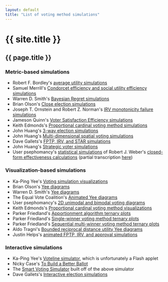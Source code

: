 ```yaml
---
layout: default
title: "List of voting method simulations"
---
```

# {{ site.title }}
## {{ page.title }}
### Metric-based simulations

* Robert F. Bordley's [average utility simulations](https://www.jstor.org/stable/1956015)
* Samuel Merrill's [Condorcet efficiency and social utility efficiency simulations](https://www.jstor.org/stable/2110786)
* Warren D. Smith's [Bayesian Regret simulations](https://rangevoting.org/BayRegDum.html)
* Brian Olson's [Close election simulations](https://bolson.org/voting/sim.html)
* Joseph T. Ornstein and Robert Z. Norman's [IRV monotonicity failure simulations](https://www.researchgate.net/publication/258164743_Frequency_of_monotonicity_failure_under_Instant_Runoff_Voting_Estimates_based_on_a_spatial_model_of_elections)
* Jameson Quinn's [Voter Satisfaction Efficiency simulations](https://electionscience.github.io/vse-sim/VSE/)
* Keith Edmonds's [Proportional cardinal voting method simulations](https://forum.electionscience.org/t/wolf-committee-results/519)
* John Huang's [3-way election simulations](http://votesim.usa4r.org/simple3way/simple3way.html)
* John Huang's [Multi-dimensional spatial voting simulations](http://votesim.usa4r.org/spatial5dim/spatial5dim.html)
* Dave Gallets's [FPTP, IRV, and STAR simulations](http://sites.gallets.org/election-sim/irv-vs-star/)
* John Huang's [Strategic voter simulations](http://votesim.usa4r.org/tactical/tactical.html)
* User psephomancy's [statistical simulations](https://www.votingtheory.org/forum/topic/28/graphs-and-notes-from-weber-1977) of Robert J. Weber's [closed-form effectiveness calculations](https://cowles.yale.edu/publications/cfdp/cfdp-498) (partial transcription [here](https://gist.github.com/endolith/e64af102646bef7b4b2714733c2c31ce))

### Visualization-based simulations

* Ka-Ping Yee's [Voting simulation visualizations](http://zesty.ca/voting/sim/)
* Brian Olson's [Yee diagrams](https://bolson.org/voting/sim_one_seat/)
* Warren D. Smith's [Yee diagrams](https://www.rangevoting.org/Extremism.html)
* The Equal Vote Coalition's [Animated Yee diagrams](https://www.youtube.com/watch?v=-4FXLQoLDBA)
* User psephomancy's [2D unimodal and bimodal voting diagrams](https://imgur.com/gallery/huNsRO6)
* Keith Edmonds's [Proportional cardinal voting method visualizations](https://forum.electionscience.org/t/utilitarian-sum-vs-monroe-selection/355)
* Parker Friedland's [Apportionment algorithm ternary plots](https://forum.electionscience.org/t/apportionment-algorithems-visualized/569)
* Parker Friedland's [Single-winner voting method ternary plots](https://forum.electionscience.org/t/single-winner-voting-methods-visualized/575)
* Parker Friedland's [Sequential multi-winner voting method ternary plots](https://forum.electionscience.org/t/sequential-multiwinner-voting-methods-visualized/773)
* Aldo Tragni's [Bounded reciprocal distance utility Yee diagrams](https://forum.electionscience.org/t/yee-diagramm-strong-monotonicity-failure-resistance/823)
* Justin Helps's [animated FPTP, IRV, and approval simulations](https://www.youtube.com/watch?v=yhO6jfHPFQU)

### Interactive simulations

* Ka-Ping Yee's [Voteline simulator](http://zesty.ca/voting/voteline/), which is unfortunately a Flash applet
* Nicky Case's [To Build a Better Ballot](https://ncase.me/ballot/)
* The [Smart Voting Simulator](https://www.smartvotesim.com/) built off of the above simulator
* Dave Gallets's [Interactive election simulations](http://sites.gallets.org/election-sim/)